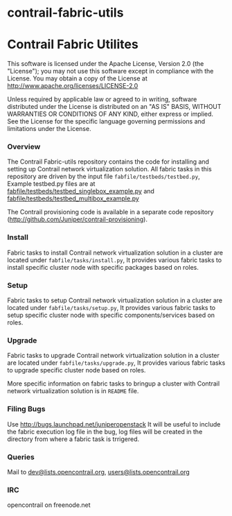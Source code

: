 contrail-fabric-utils
=====================

# Contrail Fabric Utilites

This software is licensed under the Apache License, Version 2.0 (the "License");
you may not use this software except in compliance with the License.
You may obtain a copy of the License at http://www.apache.org/licenses/LICENSE-2.0

Unless required by applicable law or agreed to in writing, software
distributed under the License is distributed on an "AS IS" BASIS,
WITHOUT WARRANTIES OR CONDITIONS OF ANY KIND, either express or implied.
See the License for the specific language governing permissions and
limitations under the License.

### Overview

The Contrail Fabric-utils repository contains the code for installing and setting up Contrail network virtualization solution.
All fabric tasks in this repository are driven by the input file ``fabfile/testbeds/testbed.py``, Example testbed.py files are at [fabfile/testbeds/testbed_singlebox_example.py](fabfile/testbeds/testbed_singlebox_example.py) and [fabfile/testbeds/testbed_multibox_example.py](fabfile/testbeds/testbed_multibox_example.py)

The Contrail provisioning code is available in a separate code repository (http://github.com/Juniper/contrail-provisioning).

### Install
Fabric tasks to install Contrail network virtualization solution in a cluster are located under ``fabfile/tasks/install.py``, It provides various fabric tasks to install specific cluster node with specific packages based on roles.

### Setup
Fabric tasks to setup Contrail network virtualization solution in a cluster are located under ``fabfile/tasks/setup.py``, It provides various fabric tasks to setup specific cluster node with specific components/services based on roles.

### Upgrade
Fabric tasks to upgrade Contrail network virtualization solution in a cluster are located under ``fabfile/tasks/upgrade.py``, It provides various fabric tasks to upgrade specific cluster node based on roles.

More specific information on fabric tasks to bringup a cluster with Contrail network virtualization solution is in ``README`` file.

### Filing Bugs
Use http://bugs.launchpad.net/juniperopenstack
It will be useful to include the fabric execution log file in the bug, log files will be created in the directory from where a fabric task is trrigered.

### Queries
Mail to
dev@lists.opencontrail.org,
users@lists.opencontrail.org

### IRC
opencontrail on freenode.net
